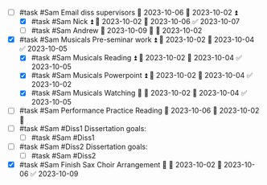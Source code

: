 - [ ] #task #Sam Email diss supervisors 📅 2023-10-06 🛫 2023-10-02 ⏫ 
	- [x] #task #Sam Nick ⏫ 🛫 2023-10-02 📅 2023-10-06 ✅ 2023-10-07
	- [ ] #task #Sam Andrew 📅 2023-10-09 🔼 🛫 2023-10-02 
- [x] #task #Sam Musicals Pre-seminar work ⏫ 🛫 2023-10-02 📅 2023-10-04 ✅ 2023-10-05
	- [x] #task #Sam Musicals Reading ⏫ 🛫 2023-10-02 📅 2023-10-04 ✅ 2023-10-05
	- [x] #task #Sam Musicals Powerpoint ⏫ 🛫 2023-10-02 📅 2023-10-04 ✅ 2023-10-02
	- [x] #task #Sam Musicals Watching 🔼 🛫 2023-10-02 📅 2023-10-04 ✅ 2023-10-05
- [ ] #task #Sam Performance Practice Reading 📅 2023-10-06 🛫 2023-10-02 🔼 
- [ ] #task #Sam #Diss1 Dissertation goals:
	- [ ] #task #Sam #Diss1 
- [ ] #task #Sam #Diss2 Dissertation goals:
	- [ ] #task #Sam #Diss2 
- [x] #task #Sam Finish Sax Choir Arrangement 🔼 🛫 2023-10-02 📅 2023-10-06 ✅ 2023-10-09